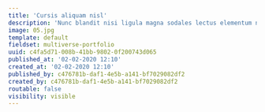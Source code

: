 ```yaml
---
title: 'Cursis aliquam nisl'
description: 'Nunc blandit nisi ligula magna sodales lectus elementum non. Integer id venenatis velit.'
image: 05.jpg
template: default
fieldset: multiverse-portfolio
uuid: c4fa5d71-008b-41bb-9802-0f200743d065
published_at: '02-02-2020 12:10'
created_at: '02-02-2020 12:10'
published_by: c476781b-daf1-4e5b-a141-bf7029082df2
created_by: c476781b-daf1-4e5b-a141-bf7029082df2
routable: false
visibility: visible
---
```

